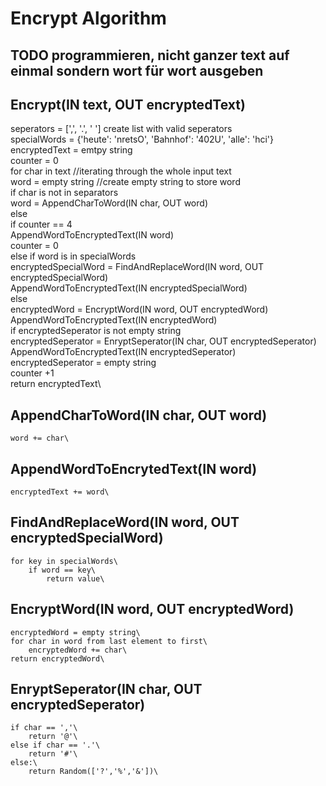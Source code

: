 # Encrypt Algorithm
## TODO programmieren, nicht ganzer text auf einmal sondern wort für wort ausgeben

## Encrypt(IN text, OUT encryptedText)
seperators = [',', '.', ' ']  create list with valid seperators\
specialWords = {'heute': 'nretsO', 'Bahnhof': '402U', 'alle': 'hci'}\
encryptedText = emtpy string\
counter = 0\
for char in text  //iterating through the whole input text\
    word = empty string  //create empty string to store word\
    if char is not in separators\
		word = AppendCharToWord(IN char, OUT word)\
	else\
        if counter == 4\
            AppendWordToEncryptedText(IN word)\
            counter = 0\
        else if word is in specialWords\
            encryptedSpecialWord = FindAndReplaceWord(IN word, OUT encryptedSpecialWord)\
            AppendWordToEncryptedText(IN encryptedSpecialWord)\
        else\
            encryptedWord = EncryptWord(IN word, OUT encryptedWord)\
            AppendWordToEncryptedText(IN encryptedWord)\
            if encryptedSeperator is not empty string <!-- find duplicate seperators and ignore them -->\
                encryptedSeperator = EnryptSeperator(IN char, OUT encryptedSeperator)\
                AppendWordToEncryptedText(IN encryptedSeperator)\
                encryptedSeperator = empty string\
    counter +1\
return encryptedText\

## AppendCharToWord(IN char, OUT word)
    word += char\

## AppendWordToEncrytedText(IN word)
    encryptedText += word\

## FindAndReplaceWord(IN word, OUT encryptedSpecialWord)
    for key in specialWords\
        if word == key\
            return value\

## EncryptWord(IN word, OUT encryptedWord)
    encryptedWord = empty string\
    for char in word from last element to first\
        encryptedWord += char\
    return encryptedWord\

## EnryptSeperator(IN char, OUT encryptedSeperator)
    if char == ','\
        return '@'\
    else if char == '.'\
        return '#'\
    else:\
        return Random(['?','%','&'])\
